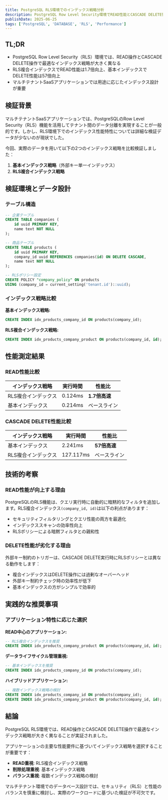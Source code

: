 ```yaml
---
title: PostgreSQL RLS環境でのインデックス戦略分析
description: PostgreSQL Row Level Security環境でREAD性能とCASCADE DELETE性能に最適なインデックス戦略は本当に異なるのか？実データで検証した結果
publishDate: 2025-06-25
tags: ['PostgreSQL', 'DATABASE', 'RLS', 'Performance']
---
```


## TL;DR

- PostgreSQL Row Level Security（RLS）環境では、READ操作とCASCADE DELETE操作で最適なインデックス戦略が大きく異なる
- RLS複合インデックスでREAD性能は1.7倍向上、基本インデックスでDELETE性能は57倍向上
- マルチテナントSaaSアプリケーションでは用途に応じたインデックス設計が重要

## 検証背景

マルチテナントSaaSアプリケーションでは、PostgreSQLのRow Level Security（RLS）機能を活用してテナント間のデータ分離を実現することが一般的です。しかし、RLS環境下でのインデックス性能特性については詳細な検証データが少ないのが現状でした。

今回、実際のデータを用いて以下の2つのインデックス戦略を比較検証しました：

1. **基本インデックス戦略**（外部キー単一インデックス）
2. **RLS複合インデックス戦略**

## 検証環境とデータ設計

### テーブル構造

```sql
-- 企業テーブル
CREATE TABLE companies (
    id uuid PRIMARY KEY,
    name text NOT NULL
);

-- 商品テーブル
CREATE TABLE products (
    id uuid PRIMARY KEY,
    company_id uuid REFERENCES companies(id) ON DELETE CASCADE,
    name text NOT NULL
);

-- RLSポリシー設定
CREATE POLICY "company_policy" ON products
USING (company_id = current_setting('tenant.id')::uuid);
```

### インデックス戦略比較

**基本インデックス戦略:**
```sql
CREATE INDEX idx_products_company_id ON products(company_id);
```

**RLS複合インデックス戦略:**
```sql
CREATE INDEX idx_products_company_product ON products(company_id, id);
```

## 性能測定結果

### READ性能比較

| インデックス戦略 | 実行時間 | 性能比 |
|---|---|---|
| RLS複合インデックス | 0.124ms | **1.7倍高速** |
| 基本インデックス | 0.214ms | ベースライン |

### CASCADE DELETE性能比較

| インデックス戦略 | 実行時間 | 性能比 |
|---|---|---|
| 基本インデックス | 2.241ms | **57倍高速** |
| RLS複合インデックス | 127.117ms | ベースライン |

## 技術的考察

### READ性能が向上する理由

PostgreSQLのRLS機能は、クエリ実行時に自動的に暗黙的なフィルタを追加します。RLS複合インデックス`(company_id, id)`は以下の利点があります：

- セキュリティフィルタリングとクエリ性能の両方を最適化
- インデックススキャンの効率性向上
- RLSポリシーによる暗黙フィルタとの親和性

### DELETE性能が劣化する理由

外部キー制約のトリガーは、CASCADE DELETE実行時にRLSポリシーとは異なる動作をします：

- 複合インデックスはDELETE操作には過剰なオーバーヘッド
- 外部キー制約チェック時の効率性が低下
- 基本インデックスの方がシンプルで効率的

## 実践的な推奨事項

### アプリケーション特性に応じた選択

**READ中心のアプリケーション:**
```sql
-- RLS複合インデックスを推奨
CREATE INDEX idx_products_company_product ON products(company_id, id);
```

**データライフサイクル管理重視:**
```sql
-- 基本インデックスを推奨
CREATE INDEX idx_products_company_id ON products(company_id);
```

**ハイブリッドアプリケーション:**
```sql
-- 複数インデックス戦略の検討
CREATE INDEX idx_products_company_id ON products(company_id);
CREATE INDEX idx_products_company_product ON products(company_id, id);
```

## 結論

PostgreSQL RLS環境では、READ操作とCASCADE DELETE操作で最適なインデックス戦略が大きく異なることが実証されました。

アプリケーションの主要な性能要件に基づいてインデックス戦略を選択することが重要です：

- **READ重視**: RLS複合インデックス戦略
- **削除処理重視**: 基本インデックス戦略  
- **バランス重視**: 複数インデックス戦略の検討

マルチテナント環境でのデータベース設計では、セキュリティ（RLS）と性能のバランスを慎重に検討し、実際のワークロードに基づいた検証が不可欠です。